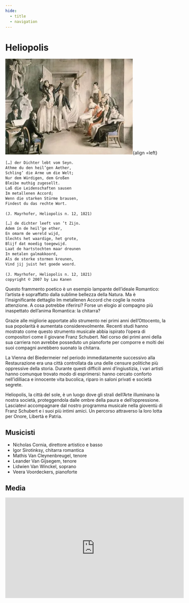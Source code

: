 ```yaml
---
hide:
  - title
  - navigation
---
```


# Heliopolis

![heliopolis](../../assets/images/heliopolis.webp){align =left}

```
[…] der Dichter lebt vom Seyn.
Athme du den heil’gen Aether,
Schling’ die Arme um die Welt;
Nur dem Würdigen, dem Großen
Bleibe muthig zugesellt.
Laß die Leidenschaften sausen
Im metallenen Accord;
Wenn die starken Stürme brausen,
Findest du das rechte Wort.

(J. Mayrhofer, Heliopolis n. 12, 1821)
```

```
[…] de dichter leeft van ’t Zijn.
Adem ín de heil’ge ether,
En omarm de wereld wijd,
Slechts het waardige, het grote,
Blijf dat moedig toegewijd.
Laat de hartstochten maar dreunen
In metalen galmakkoord,
Als de sterke stormen kreunen,
Vind jij juist het goede woord.

(J. Mayrhofer, Heliopolis n. 12, 1821)
copyright © 2007 by Lau Kanen
```

Questo frammento poetico è un esempio lampante dell’ideale Romantico: l’artista è sopraffatto dalla sublime bellezza della Natura. Ma è l’insignificante dettaglio Im metallenen Accord che coglie la nostra attenzione. A cosa potrebbe riferirsi? Forse un elogio al compagno più inaspettato dell’anima Romantica: la chitarra?

Grazie alle migliorie apportate allo strumento nei primi anni dell’Ottocento, la sua popolarità è aumentata considerevolmente. Recenti studi hanno mostrato come questo strumento musicale abbia ispirato l’opera di compositori come il giovane Franz Schubert.
Nel corso dei primi anni della sua carriera non avrebbe posseduto un pianoforte per comporre e molti dei suoi compagni avrebbero suonato la chitarra.

La Vienna del Biedermeier nel periodo immediatamente successivo alla Restaurazione era una città controllata da una delle censure politiche più oppressive della storia. Durante questi difficili anni d’ingiustizia, i vari artisti hanno comunque trovato modo di esprimersi: hanno cercato conforto nell’idilliaca e innocente vita bucolica, riparo in saloni privati e società segrete.

Heliopolis, la città del sole, è un luogo dove gli strali dell’Arte illuminano la nostra società, proteggendola dalle ombre della paura e dell’oppressione. Lasciatevi accompagnare dal nostro programma musicale nella gioventù di Franz Schubert e i suoi più intimi amici. Un percorso attraverso la loro lotta per Onore, Libertà e Patria.

## Musicisti

- Nicholas Cornia, direttore artistico e basso
- Igor Sirotinksy, chitarra romantica
- Mathis Van Cleynenbreugel, tenore
- Leander Van Gijsegem, tenore
- Lidwien Van Winckel, soprano
- Veera Voordeckers, pianoforte

## Media

<iframe width="560" height="315" src="https://www.youtube.com/embed/0_UJrzpt9nk?si=BSpO6RnIkzRJVIH4" title="YouTube video player" frameborder="0" allow="accelerometer; autoplay; clipboard-write; encrypted-media; gyroscope; picture-in-picture; web-share" referrerpolicy="strict-origin-when-cross-origin" allowfullscreen></iframe>

